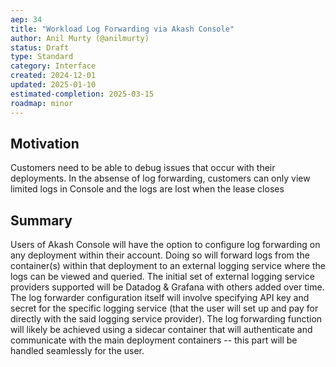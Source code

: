 ```yaml
---
aep: 34
title: "Workload Log Forwarding via Akash Console"
author: Anil Murty (@anilmurty) 
status: Draft
type: Standard
category: Interface
created: 2024-12-01
updated: 2025-01-10
estimated-completion: 2025-03-15
roadmap: minor
---
```


## Motivation

Customers need to be able to debug issues that occur with their deployments. In the absense of log forwarding, customers can only view limited logs in Console and the logs are lost when the lease closes

## Summary

Users of Akash Console will have the option to configure log forwarding on any deployment within their account. Doing so will forward logs from the container(s) within that deployment to an external logging service where the logs can be viewed and queried. The initial set of external logging service providers supported will be Datadog & Grafana with others added over time. The log forwarder configuration itself will involve specifying API key and secret for the specific logging service (that the user will set up and pay for directly with the said logging service provider). The log forwarding function will likely be achieved using a sidecar container that will authenticate and communicate with the main deployment containers -- this part will be handled seamlessly for the user.
